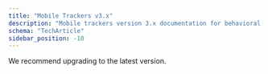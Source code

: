 ```yaml
---
title: "Mobile Trackers v3.x"
description: "Mobile trackers version 3.x documentation for behavioral event collection in mobile applications."
schema: "TechArticle"
sidebar_position: -10
---
```


We recommend upgrading to the latest version.
